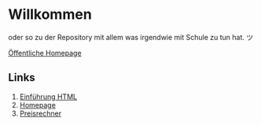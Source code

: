 # Willkommen
oder so zu der Repository mit allem was irgendwie mit Schule zu tun hat. ツ

[Öffentliche Homepage](https://eckigerluca.com/)

## Links
1. [Einführung HTML](https://eckigerluca.github.io/school/HTML/Einführung/)
2. [Homepage](https://eckigerluca.github.io/school/HTML/Homepage/)
3. [Preisrechner](https://school.github.eckigerluca.com/HTML/Preisrechner/)
